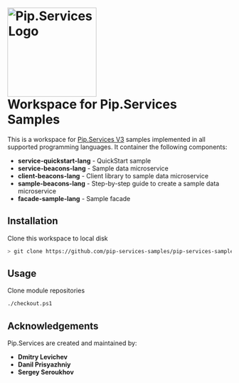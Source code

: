 # <img src="https://uploads-ssl.webflow.com/5ea5d3315186cf5ec60c3ee4/5edf1c94ce4c859f2b188094_logo.svg" alt="Pip.Services Logo" width="200"> <br/> Workspace for Pip.Services Samples

This is a workspace for [Pip.Services V3](http://www.pipservices.org) samples implemented in all supported programming languages. It container the following components:

- **service-quickstart-lang** - QuickStart sample
- **service-beacons-lang** - Sample data microservice
- **client-beacons-lang** - Client library to sample data microservice
- **sample-beacons-lang** - Step-by-step guide to create a sample data microservice
- **facade-sample-lang** - Sample facade

## Installation

Clone this workspace to local disk
```bash
> git clone https://github.com/pip-services-samples/pip-services-samples-ws.git
```

## Usage

Clone module repositories
```bash
./checkout.ps1
```

## Acknowledgements

Pip.Services are created and maintained by:
- **Dmitry Levichev**
- **Danil Prisyazhniy**
- **Sergey Seroukhov**
